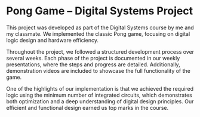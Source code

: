 # Pong Game – Digital Systems Project
This project was developed as part of the Digital Systems course by me and my classmate. We implemented the classic Pong game, focusing on digital logic design and hardware efficiency.

Throughout the project, we followed a structured development process over several weeks. Each phase of the project is documented in our weekly presentations, where the steps and progress are detailed. Additionally, demonstration videos are included to showcase the full functionality of the game.

One of the highlights of our implementation is that we achieved the required logic using the minimum number of integrated circuits, which demonstrates both optimization and a deep understanding of digital design principles. Our efficient and functional design earned us top marks in the course.
